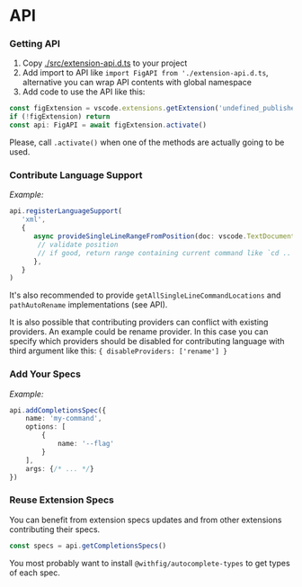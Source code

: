 # API

### Getting API

1. Copy [./src/extension-api.d.ts](./src/extension-api.d.ts) to your project
2. Add import to API like `import FigAPI from './extension-api.d.ts`, alternative you can wrap API contents with global namespace
3. Add code to use the API like this:

```ts
const figExtension = vscode.extensions.getExtension('undefined_publisher.fig-unreleased')
if (!figExtension) return
const api: FigAPI = await figExtension.activate()
```

Please, call `.activate()` when one of the methods are actually going to be used.

### Contribute Language Support

*Example:*

```ts
api.registerLanguageSupport(
   'xml',
   {
      async provideSingleLineRangeFromPosition(doc: vscode.TextDocument, position: vscode.Position) {
       // validate position
       // if good, return range containing current command like `cd .. && yarn --prod`
      },
   }
)
```

It's also recommended to provide `getAllSingleLineCommandLocations` and `pathAutoRename` implementations (see API).

It is also possible that contributing providers can conflict with existing providers. An example could be rename provider. In this case you can specify which providers should be disabled for contributing language with third argument like this: `{ disableProviders: ['rename'] }`

### Add Your Specs

*Example:*

```ts
api.addCompletionsSpec({
    name: 'my-command',
    options: [
        {
            name: '--flag'
        }
    ],
    args: {/* ... */}
})
```

### Reuse Extension Specs

You can benefit from extension specs updates and from other extensions contributing their specs.

```ts
const specs = api.getCompletionsSpecs()
```

You most probably want to install `@withfig/autocomplete-types` to get types of each spec.
